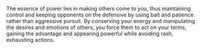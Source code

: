 The essence of power lies in making others come to you, thus maintaining control and keeping opponents on the defensive by using bait and patience rather than aggressive pursuit. By conserving your energy and manipulating the desires and emotions of others, you force them to act on your terms, gaining the advantage and appearing powerful while avoiding rash, exhausting actions.

